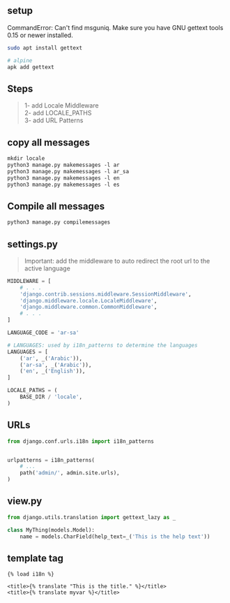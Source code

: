 ## setup
CommandError: Can't find msguniq. Make sure you have GNU gettext tools 0.15 or newer installed.
```sh
sudo apt install gettext

# alpine
apk add gettext
```


## Steps
> 1- add Locale Middleware    
> 2- add LOCALE_PATHS    
> 3- add URL Patterns


## copy all messages
```txt
mkdir locale
python3 manage.py makemessages -l ar
python3 manage.py makemessages -l ar_sa
python3 manage.py makemessages -l en
python3 manage.py makemessages -l es
```


## Compile all messages
```txt
python3 manage.py compilemessages
```


## settings.py
> Important: add the middleware to auto redirect the root url to the active language 
```python
MIDDLEWARE = [
    # . . . 
    'django.contrib.sessions.middleware.SessionMiddleware',
    'django.middleware.locale.LocaleMiddleware',
    'django.middleware.common.CommonMiddleware',
    # . . . 
]

LANGUAGE_CODE = 'ar-sa'

# LANGUAGES: used by i18n_patterns to determine the languages
LANGUAGES = [
    ('ar', _('Arabic')),
    ('ar-sa', _('Arabic')),
    ('en', _('English')),
]

LOCALE_PATHS = (
    BASE_DIR / 'locale',
)
```


## URLs
```py
from django.conf.urls.i18n import i18n_patterns


urlpatterns = i18n_patterns(
    # ...
    path('admin/', admin.site.urls),
)
```


## view.py
```python
from django.utils.translation import gettext_lazy as _

class MyThing(models.Model):
    name = models.CharField(help_text=_('This is the help text'))
```


## template tag
```django
{% load i18n %}

<title>{% translate "This is the title." %}</title>
<title>{% translate myvar %}</title>
```
